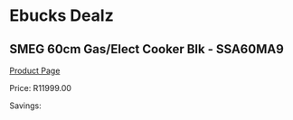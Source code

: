 
# Ebucks Dealz
## SMEG 60cm Gas/Elect Cooker Blk - SSA60MA9
[Product Page](https://www.ebucks.com/web/shop/productSelected.do?prodId=885943115&catId=1196429345)

Price: R11999.00

Savings: 


	